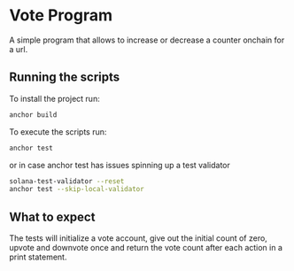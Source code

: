 # Vote Program

A simple program that allows to increase or decrease a counter onchain for a url.

## Running the scripts

To install the project run:

```bash
anchor build
```

To execute the scripts run:

```bash
anchor test
```

or in case anchor test has issues spinning up a test validator

```bash
solana-test-validator --reset
anchor test --skip-local-validator
```

## What to expect
The tests will initialize a vote account, give out the initial count of zero, upvote and downvote once and return the vote count after each action in a print statement.
